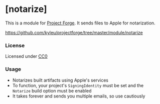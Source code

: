 <!--- Content managed by Project Forge, see [projectforge.md] for details. -->
# [notarize]

This is a module for [Project Forge](https://projectforge.dev). It sends files to Apple for notarization.

https://github.com/kyleu/projectforge/tree/master/module/notarize

### License

Licensed under [CC0](https://creativecommons.org/share-your-work/public-domain/cc0)

### Usage

- Notarizes built artifacts using Apple's services
- To function, your project's `SigningIdentity` must be set and the `Notarize` build option must be enabled
- It takes forever and sends you multiple emails, so use cautiously
